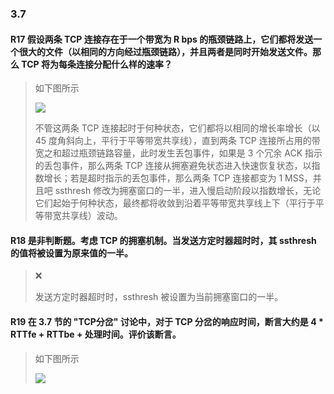 ### 3.7

#### R17 假设两条 TCP 连接存在于一个带宽为 R bps 的瓶颈链路上，它们都将发送一个很大的文件（以相同的方向经过瓶颈链路），并且两者是同时开始发送文件。那么 TCP 将为每条连接分配什么样的速率？

>
> 如下图所示
> 
> ![](https://github.com/YangXiaoHei/Networking/blob/master/计算机网络自顶向下/03%20运输层/images/r17.png)
> 
> 不管这两条 TCP 连接起时于何种状态，它们都将以相同的增长率增长（以 45 度角斜向上，平行于平等带宽共享线），直到两条 TCP 连接所占用的带宽之和超过瓶颈链路容量，此时发生丢包事件，如果是 3 个冗余 ACK 指示的丢包事件，那么两条 TCP 连接从拥塞避免状态进入快速恢复状态，以指数增长；若是超时指示的丢包事件，那么两条 TCP 连接都变为 1 MSS，并且吧 ssthresh 修改为拥塞窗口的一半，进入慢启动阶段以指数增长，无论它们起始于何种状态，最终都将收敛到沿着平等带宽共享线上下（平行于平等带宽共享线）波动。

#### R18 是非判断题。考虑 TCP 的拥塞机制。当发送方定时器超时时，其 ssthresh 的值将被设置为原来值的一半。

> 
> ❌
> 
> 发送方定时器超时时，ssthresh 被设置为当前拥塞窗口的一半。

#### R19 在 3.7 节的 "TCP分岔" 讨论中，对于 TCP 分岔的响应时间，断言大约是 4 * RTTfe + RTTbe + 处理时间。评价该断言。

> 如下图所示
> 
> ![](https://github.com/YangXiaoHei/Networking/blob/master/计算机网络自顶向下/03%20运输层/images/r19.png)

